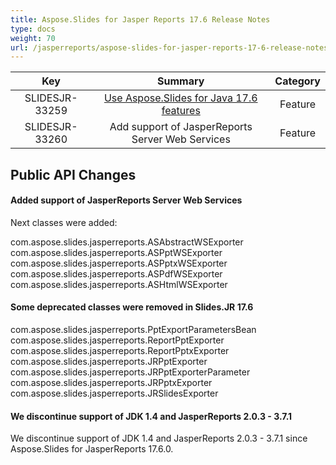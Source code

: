 ```yaml
---
title: Aspose.Slides for Jasper Reports 17.6 Release Notes
type: docs
weight: 70
url: /jasperreports/aspose-slides-for-jasper-reports-17-6-release-notes/
---
```


|**Key** |**Summary** |**Category** |
| :-: | :-: | :-: |
|SLIDESJR-33259|[Use Aspose.Slides for Java 17.6 features](https://docs.aspose.com/display/slidesjava/Aspose.Slides+for+java+17.6+Release+Notes)|Feature|
|SLIDESJR-33260|Add support of JasperReports Server Web Services|Feature|
## **Public API Changes**

#### **Added support of JasperReports Server Web Services**
Next classes were added:

com.aspose.slides.jasperreports.ASAbstractWSExporter
com.aspose.slides.jasperreports.ASPptWSExporter
com.aspose.slides.jasperreports.ASPptxWSExporter
com.aspose.slides.jasperreports.ASPdfWSExporter
com.aspose.slides.jasperreports.ASHtmlWSExporter
#### **Some deprecated classes were removed in Slides.JR 17.6**
com.aspose.slides.jasperreports.PptExportParametersBean
com.aspose.slides.jasperreports.ReportPptExporter
com.aspose.slides.jasperreports.ReportPptxExporter
com.aspose.slides.jasperreports.JRPptExporter
com.aspose.slides.jasperreports.JRPptExporterParameter
com.aspose.slides.jasperreports.JRPptxExporter
com.aspose.slides.jasperreports.JRSlidesExporter
#### **We discontinue support of JDK 1.4 and JasperReports 2.0.3 - 3.7.1**
We discontinue support of JDK 1.4 and JasperReports 2.0.3 - 3.7.1 since Aspose.Slides for JasperReports 17.6.0.

